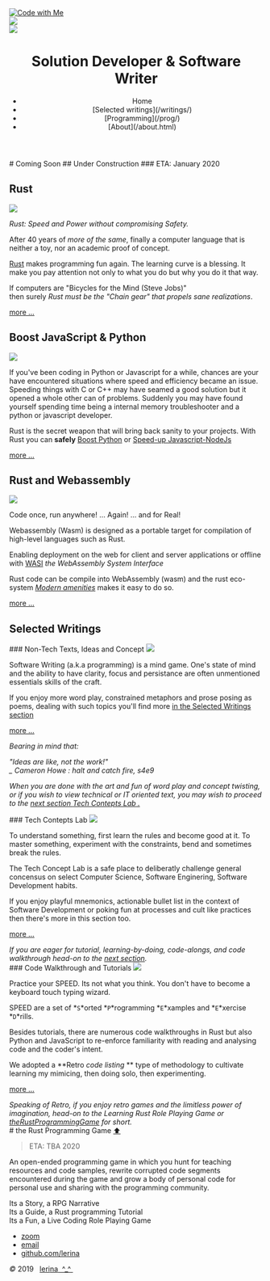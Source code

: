 <link href="https://fonts.googleapis.com/css?family=Architects+Daughter|Inconsolata&display=swap" rel="stylesheet"> 
<!-- img id="topPix" src="./pix/lRustRPG.jpg" / -->
<section class="sponsors">
<div class="sponsor hero" id="cop"><a href="#Rust_prog">
<img class="topPix" src="./pix/lets_code.svg" alt="Code with Me" /></a>
</div>
<div class="sponsor hero" id="id_pat"><a href="#writings">
<img class="topPix" id="id_patterns" src="./pix/selected_writings.svg" />
</a>
</div>
<div class="sponsor hero" id="spike_walk"><a href="#tRPG">
<img class="topPix" id="spike" src="./pix/tRPG.svg" />
</a>
</div>

</section><!-- sponsors -->

<div class="container">
<header class="main-header clearfix">

# Solution Developer & Software Writer

<nav class="main-menu">
<ul>
<li class="main-menu__item">Home</li>
<li class="main-menu__item">[Selected writings](/writings/)</li>
<li class="main-menu__item">[Programming](/prog/)</li>
<li class="main-menu__item">[About](/about.html)</li>
</ul>
</nav><!-- nav -->
</header><!-- header -->

<section class="sponsors-wrapper clearfix">
<main class="content-area">
<div class="center">
# Coming Soon
## Under Construction
### ETA: January 2020
</div>

</main>

<section class="sponsors">
<div class="sponsor pink" id="RUST">
<h2 id="Rust_prog">Rust</h2>
<a href="./prog/rust.html"><img class="autofit" src="./pix/Rust_programming_language_logo.svg" /></a>

*Rust: Speed and Power without compromising Safety.*

After 40 years of *more of the same*, finally a computer language that is neither a toy, 
nor an academic proof of concept.

<a href="https://www.rust-lang.org/">Rust</a> makes programming fun again. 
The learning curve is a blessing.
It make you pay attention not only to what you do but why you do it that way.  
 
If computers are <quote>"Bicycles for the Mind (Steve Jobs)"</quote>   
then surely *Rust must be the "Chain gear" that propels sane realizations*.


<a href="./prog/index.html#rust"> more ...</a>
</div>

<div class="sponsor purple" id="BOOST">
<h2 id="Js-Py_ffi">Boost JavaScript &amp; Python</h2>
<img class="autofit" src="./pix/Python_JavaScript_logo.svg" />

If you've been coding in Python or Javascript for a while, chances are your have 
encountered situations where speed and efficiency became an issue. 
Speeding things with C or C++ may have seamed a good solution but it opened 
a whole other can of problems.
Suddenly you may have found yourself spending time being a internal memory 
troubleshooter and a python or javascript developer.

Rust is the secret weapon that will bring back sanity to your projects. 
With Rust you can <b>safely</b> <a href="https://blog.sentry.io/2016/10/19/fixing-python-performance-with-rust" target="_bank">Boost Python</a> or [Speed-up Javascript-NodeJs]()

<a href="./prog/index.html#ffi"> more ...</a>
</div>

<div class="sponsor blue" id="WASM">
<h2 id="wasm_prog">Rust and Webassembly</h2>
<img class="autofit" src="./pix/Web_Assembly_Logo.svg" />

Code once, run anywhere! ... Again! ... and for Real!

Webassembly (Wasm) is designed as a portable target for compilation of high-level languages 
such as Rust.  

Enabling deployment on the web for client and server applications 
or offline with 
<a href="https://wasi.dev/" target="_blank">WASI</a> *the WebAssembly System Interface*

Rust code can be compile into WebAssembly (wasm) 
and the rust eco-system 
<a href="https://www.rust-lang.org/what/wasm" target="_blank">*Modern amenities*</a> makes it easy to do so.

<a href="./prog/index.html#wasm"> more ...</a>

</div>

</section>

<h2>Selected Writings</h2>
<section class="sponsors">
<div class="sponsor pink" id="writings">
### Non-Tech Texts, Ideas and Concept

<img class="autofit" src="./pix/peace.svg" />

Software Writing (a.k.a programming) is a mind game. One's state of mind and the ability to 
have clarity, focus and persistance are often unmentioned essentials skills of the craft.
 
If you enjoy more word play, constrained metaphors and prose posing as poems, 
dealing with such topics you'll find more 
<a href="./writings/index.html"> in the Selected Writings section</a>


<a href="./writings/index.html#prose"> more ...</a>

<em>
Bearing in mind that:


"Ideas are like, not the work!"  
    _ Cameron Howe : halt and catch fire, s4e9  


When you are done with the art and fun of word play and concept twisting,
or if you wish to view technical or IT oriented text, you may wish to proceed 
to the <a href="#process">next section *Tech Contepts Lab* .</a>
</em>
</div>
<div class="sponsor purple" id="process">
### Tech Contepts Lab


<img class="autofit" src="./pix/flasks.svg" />

To understand something, first learn the rules and become good at it.
To master something, experiment with the constraints, bend and sometimes 
break the rules.

The Tech Concept Lab is a safe place to deliberatly challenge general concensus 
on select Computer Science, Software Enginering, Software Development habits. 

If you enjoy playful mnemonics, actionable bullet list in the context 
of Software Development or poking fun at processes and cult like practices 
then there's more in this section too.

<a href="./writings/index.html#lab"> more ...</a>

<em>
If you are eager for tutorial, learning-by-doing, code-alongs, and code walkthrough head-on 
to the <a href="./index.html#output">next section</a>.
</em>

</div>
<div class="sponsor blue" id="output">
### Code Walkthrough and Tutorials

<img class="autofit" src="./pix/speed-practice.svg" />

Practice your SPEED.
Its not what you think. You don't have to become a keyboard touch typing wizard.

SPEED are a set of *`S`*orted *`P`*rogramming *`E`*xamples and *`E`*xercise *`D`*rills.

Besides tutorials, there are numerous code walkthroughs in Rust but also Python and JavaScript
to re-enforce  familiarity with reading and analysing code and the coder's intent.

We adopted a **Retro *code listing* ** type of methodology to cultivate learning my mimicing, then doing solo, 
then experimenting.

<a href="./writings/index.html#walkthrough"> more ...</a>

<em>
Speaking of Retro, if you enjoy retro games and the limitless power of imagination, 
head-on to the Learning Rust Role Playing Game or <a href="./index.html#tRPG">theRustProgrammingGame</a> for short.
</em>

</div>
</section><!-- sponsors -->
</section><!-- sponsors-wrapper -->

<section class="sponsors-wrapper clearfix">
<section class="sponsors">

<div class="center hero" id="tRPG"> 
# the Rust Programming Game <a class="hover_show" href="#Rust_prog">⬆ </a>

> ETA: TBA 2020

<p>An open-ended programming game in which you hunt for teaching resources
and code samples, rewrite corrupted code segments encountered during the game
and grow a body of personal code for personal use 
and sharing with the programming community.
</p>

<div class="sponsor pink"> Its a Story, a RPG Narrative</div>
<div class="sponsor purple"> Its a Guide, a Rust programming Tutorial</div>
<div class="sponsor blue"> Its a Fun, a Live Coding Role Playing Game</div>

</section><!-- sponsors -->
</section><!-- sponsors-wrapper -->

</div>

</div><!-- container -->

<footer class="footer">

-   [zoom]()
-   [email](mailto:learningrustrpg@gmail.com)
-   [github.com/lerina](https://github.com/lerina)


<div id="copy"><em>&#xa9;</em> 2019  &nbsp; <a href="http://razafy.com" target="_blank"> <span class="le">le</span><span class="ri">ri</span><span class="na">na</span>  ^_^ </a></div>

</footer><!-- footer -->

